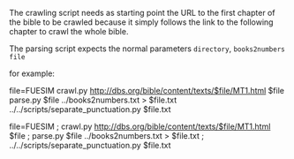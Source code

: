 The crawling script needs as starting point the URL to the first chapter
of the bible to be crawled because it simply follows the link to the
following chapter to crawl the whole bible.

The parsing script expects the normal parameters `directory`,
`books2numbers file`

for example:

file=FUESIM
crawl.py http://dbs.org/bible/content/texts/$file/MT1.html $file
parse.py $file ../books2numbers.txt > $file.txt
../../scripts/separate_punctuation.py $file.txt


file=FUESIM ; crawl.py http://dbs.org/bible/content/texts/$file/MT1.html $file ; parse.py $file ../books2numbers.txt > $file.txt ; ../../scripts/separate_punctuation.py $file.txt